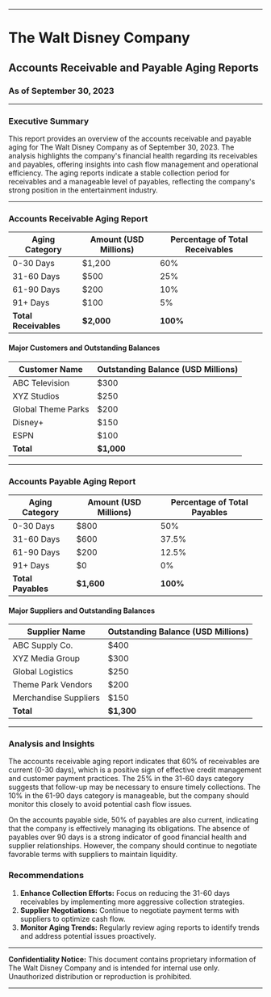 
---

# The Walt Disney Company  
## Accounts Receivable and Payable Aging Reports  
### As of September 30, 2023  

---

### Executive Summary

This report provides an overview of the accounts receivable and payable aging for The Walt Disney Company as of September 30, 2023. The analysis highlights the company's financial health regarding its receivables and payables, offering insights into cash flow management and operational efficiency. The aging reports indicate a stable collection period for receivables and a manageable level of payables, reflecting the company's strong position in the entertainment industry.

---

### Accounts Receivable Aging Report

| Aging Category      | Amount (USD Millions) | Percentage of Total Receivables |
|---------------------|-----------------------|---------------------------------|
| 0-30 Days           | $1,200                | 60%                             |
| 31-60 Days          | $500                  | 25%                             |
| 61-90 Days          | $200                  | 10%                             |
| 91+ Days            | $100                  | 5%                              |
| **Total Receivables** | **$2,000**          | **100%**                        |

#### Major Customers and Outstanding Balances

| Customer Name       | Outstanding Balance (USD Millions) |
|---------------------|------------------------------------|
| ABC Television       | $300                               |
| XYZ Studios          | $250                               |
| Global Theme Parks   | $200                               |
| Disney+             | $150                               |
| ESPN                | $100                               |
| **Total**           | **$1,000**                         |

---

### Accounts Payable Aging Report

| Aging Category      | Amount (USD Millions) | Percentage of Total Payables |
|---------------------|-----------------------|------------------------------|
| 0-30 Days           | $800                  | 50%                          |
| 31-60 Days          | $600                  | 37.5%                        |
| 61-90 Days          | $200                  | 12.5%                        |
| 91+ Days            | $0                    | 0%                           |
| **Total Payables**  | **$1,600**           | **100%**                     |

#### Major Suppliers and Outstanding Balances

| Supplier Name       | Outstanding Balance (USD Millions) |
|---------------------|------------------------------------|
| ABC Supply Co.      | $400                               |
| XYZ Media Group      | $300                               |
| Global Logistics     | $250                               |
| Theme Park Vendors   | $200                               |
| Merchandise Suppliers | $150                               |
| **Total**           | **$1,300**                         |

---

### Analysis and Insights

The accounts receivable aging report indicates that 60% of receivables are current (0-30 days), which is a positive sign of effective credit management and customer payment practices. The 25% in the 31-60 days category suggests that follow-up may be necessary to ensure timely collections. The 10% in the 61-90 days category is manageable, but the company should monitor this closely to avoid potential cash flow issues.

On the accounts payable side, 50% of payables are also current, indicating that the company is effectively managing its obligations. The absence of payables over 90 days is a strong indicator of good financial health and supplier relationships. However, the company should continue to negotiate favorable terms with suppliers to maintain liquidity.

### Recommendations

1. **Enhance Collection Efforts:** Focus on reducing the 31-60 days receivables by implementing more aggressive collection strategies.
2. **Supplier Negotiations:** Continue to negotiate payment terms with suppliers to optimize cash flow.
3. **Monitor Aging Trends:** Regularly review aging reports to identify trends and address potential issues proactively.

---

**Confidentiality Notice:** This document contains proprietary information of The Walt Disney Company and is intended for internal use only. Unauthorized distribution or reproduction is prohibited.

---
